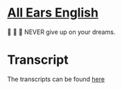 # [All Ears English](https://www.allearsenglish.com/)
🏫 🏫 🏫  NEVER give up on your dreams.


# Transcript

The transcripts can be found [here](./docs/transcript)
